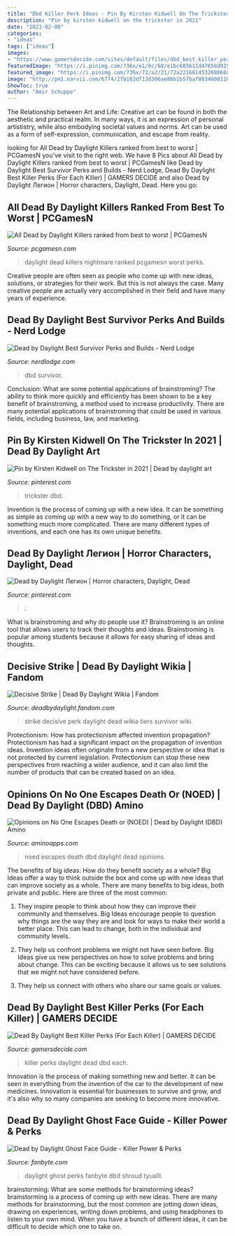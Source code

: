 ```yaml
---
title: "Dbd Killer Perk Ideas - Pin By Kirsten Kidwell On The Trickster In 2021"
description: "Pin by kirsten kidwell on the trickster in 2021"
date: "2023-02-08"
categories:
- "ideas"
tags: ["ideas"]
images:
- "https://www.gamersdecide.com/sites/default/files/dbd_best_killer_perks.jpg"
featuredImage: "https://i.pinimg.com/736x/e1/bc/68/e1bc683611d47658d02969390f9dbd6c.jpg"
featured_image: "https://i.pinimg.com/736x/72/a2/21/72a221681453268060afe38e2c5f94ae.jpg"
image: "http://pm1.narvii.com/6774/2fb182df13d306ae86b1b57baf80346081105fa7v2_00.jpg"
ShowToc: true
author: "Amir Schuppe"
---
```



The Relationship between Art and Life:
Creative art can be found in both the aesthetic and practical realm. In many ways, it is an expression of personal artististry, while also embodying societal values and norms. Art can be used as a form of self-expression, communication, and escape from reality.

	

		
looking for All Dead by Daylight Killers ranked from best to worst | PCGamesN you've visit to the right web. We have 8 Pics about All Dead by Daylight Killers ranked from best to worst | PCGamesN like Dead by Daylight Best Survivor Perks and Builds - Nerd Lodge, Dead By Daylight Best Killer Perks (For Each Killer) | GAMERS DECIDE and also Dead by Daylight Легион | Horror characters, Daylight, Dead. Here you go:
		
    
## All Dead By Daylight Killers Ranked From Best To Worst | PCGamesN

<img loading=lazy src="https://www.pcgamesn.com/wp-content/uploads/2018/10/dead-by-daylight-killers-nightmare-900x506.jpg" onerror="this.onerror=null;this.src='https://tse4.mm.bing.net/th?id=OIP.2reY0qEwU3J64QMbjgvojQHaEK&amp;pid=15.1';" alt="All Dead by Daylight Killers ranked from best to worst | PCGamesN">

_Source: pcgamesn.com_

>daylight dead killers nightmare ranked pcgamesn worst perks. 

	

Creative people are often seen as people who come up with new ideas, solutions, or strategies for their work. But this is not always the case. Many creative people are actually very accomplished in their field and have many years of experience.

    
## Dead By Daylight Best Survivor Perks And Builds - Nerd Lodge

<img loading=lazy src="https://nerdlodge.com/wp-content/uploads/2019/11/dbdbestsurvivorperks-1024x576.png" onerror="this.onerror=null;this.src='https://tse3.mm.bing.net/th?id=OIP.N2gNHp8w9OopLR6bfsy4TwHaEK&amp;pid=15.1';" alt="Dead by Daylight Best Survivor Perks and Builds - Nerd Lodge">

_Source: nerdlodge.com_

>dbd survivor. 

	

Conclusion: What are some potential applications of brainstroming?
The ability to think more quickly and efficiently has been shown to be a key benefit of brainstroming, a method used to increase productivity. There are many potential applications of brainstroming that could be used in various fields, including business, law, and marketing.

    
## Pin By Kirsten Kidwell On The Trickster In 2021 | Dead By Daylight Art

<img loading=lazy src="https://i.pinimg.com/736x/72/a2/21/72a221681453268060afe38e2c5f94ae.jpg" onerror="this.onerror=null;this.src='https://tse1.mm.bing.net/th?id=OIP.qvMXMKk31MXnf7gMRxsrxgHaKX&amp;pid=15.1';" alt="Pin by Kirsten Kidwell on The Trickster in 2021 | Dead by daylight art">

_Source: pinterest.com_

>trickster dbd. 

	

Invention is the process of coming up with a new idea. It can be something as simple as coming up with a new way to do something, or it can be something much more complicated. There are many different types of inventions, and each one has its own unique benefits.

    
## Dead By Daylight Легион | Horror Characters, Daylight, Dead

<img loading=lazy src="https://i.pinimg.com/736x/e1/bc/68/e1bc683611d47658d02969390f9dbd6c.jpg" onerror="this.onerror=null;this.src='https://tse1.mm.bing.net/th?id=OIP.zTTfM777jr1Er00681-EJgAAAA&amp;pid=15.1';" alt="Dead by Daylight Легион | Horror characters, Daylight, Dead">

_Source: pinterest.com_

>. 

	

What is brainstroming and why do people use it?
Brainstroming is an online tool that allows users to track their thoughts and ideas. Brainstroming is popular among students because it allows for easy sharing of ideas and thoughts.

    
## Decisive Strike | Dead By Daylight Wikia | Fandom

<img loading=lazy src="https://vignette.wikia.nocookie.net/deadbydaylight/images/2/28/Decisive_Strike_Perk_Dead_by_Daylight.png/revision/latest?cb=20180927110834" onerror="this.onerror=null;this.src='https://tse4.mm.bing.net/th?id=OIP.D9KNE13pDZpNsVLFB5GPXgHaHa&amp;pid=15.1';" alt="Decisive Strike | Dead By Daylight Wikia | Fandom">

_Source: deadbydaylight.fandom.com_

>strike decisive perk daylight dead wikia tiers survivor wiki. 

	

Protectionism: How has protectionism affected invention propagation?
Protectionism has had a significant impact on the propagation of invention ideas. Invention ideas often originate from a new perspective or idea that is not protected by current legislation. Protectionism can stop these new perspectives from reaching a wider audience, and it can also limit the number of products that can be created based on an idea.

    
## Opinions On No One Escapes Death Or (NOED) | Dead By Daylight (DBD) Amino

<img loading=lazy src="http://pm1.narvii.com/6774/2fb182df13d306ae86b1b57baf80346081105fa7v2_00.jpg" onerror="this.onerror=null;this.src='https://tse2.mm.bing.net/th?id=OIP.d-xOuLTGFyr2mS1BGHM-PAHaHD&amp;pid=15.1';" alt="Opinions on No One Escapes Death or (NOED) | Dead by Daylight (DBD) Amino">

_Source: aminoapps.com_

>noed escapes death dbd daylight dead opinions. 

	

The benefits of big ideas: How do they benefit society as a whole?
Big Ideas offer a way to think outside the box and come up with new ideas that can improve society as a whole. There are many benefits to big ideas, both private and public. Here are three of the most common: 
1) They inspire people to think about how they can improve their community and themselves. Big Ideas encourage people to question why things are the way they are and look for ways to make their world a better place. This can lead to change, both in the individual and community levels.

2) They help us confront problems we might not have seen before. Big Ideas give us new perspectives on how to solve problems and bring about change. This can be exciting because it allows us to see solutions that we might not have considered before.

3) They help us connect with others who share our same goals or values.

    
## Dead By Daylight Best Killer Perks (For Each Killer) | GAMERS DECIDE

<img loading=lazy src="https://www.gamersdecide.com/sites/default/files/dbd_best_killer_perks.jpg" onerror="this.onerror=null;this.src='https://tse2.mm.bing.net/th?id=OIP.AkN7jye7DIhN7a1APqvshgHaEH&amp;pid=15.1';" alt="Dead By Daylight Best Killer Perks (For Each Killer) | GAMERS DECIDE">

_Source: gamersdecide.com_

>killer perks daylight dead dbd each. 

	

Innovation is the process of making something new and better. It can be seen in everything from the invention of the car to the development of new medicines. Innovation is essential for businesses to survive and grow, and it's also why so many companies are seeking to become more innovative.

    
## Dead By Daylight Ghost Face Guide - Killer Power &amp; Perks

<img loading=lazy src="https://www.fanbyte.com/wp-content/uploads/2019/06/Ghost-Face-768x416.jpg?x35967" onerror="this.onerror=null;this.src='https://tse1.mm.bing.net/th?id=OIP.qErqKd4EsBEw02iXH8YHEAHaEA&amp;pid=15.1';" alt="Dead by Daylight Ghost Face Guide - Killer Power &amp; Perks">

_Source: fanbyte.com_

>daylight ghost perks fanbyte dbd shroud tyualll. 

	

brainstorming: What are some methods for brainstorming ideas?
brainstorming is a process of coming up with new ideas. There are many methods for brainstorming, but the most common are jotting down ideas, drawing on experiences, writing down problems, and using headphones to listen to your own mind. When you have a bunch of different ideas, it can be difficult to decide which one to take on.


